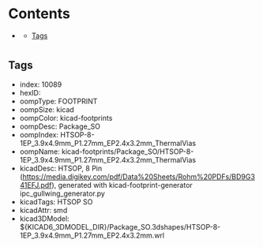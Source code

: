 



Contents
========

* [](#)
	* [Tags](#tags)

# 

## Tags

- index: 10089
- hexID: 
- oompType: FOOTPRINT
- oompSize: kicad
- oompColor: kicad-footprints
- oompDesc: Package_SO
- oompIndex: HTSOP-8-1EP_3.9x4.9mm_P1.27mm_EP2.4x3.2mm_ThermalVias
- oompName: kicad-footprints/Package_SO/HTSOP-8-1EP_3.9x4.9mm_P1.27mm_EP2.4x3.2mm_ThermalVias
- kicadDesc: HTSOP, 8 Pin (https://media.digikey.com/pdf/Data%20Sheets/Rohm%20PDFs/BD9G341EFJ.pdf), generated with kicad-footprint-generator ipc_gullwing_generator.py
- kicadTags: HTSOP SO
- kicadAttr: smd
- kicad3DModel: ${KICAD6_3DMODEL_DIR}/Package_SO.3dshapes/HTSOP-8-1EP_3.9x4.9mm_P1.27mm_EP2.4x3.2mm.wrl
